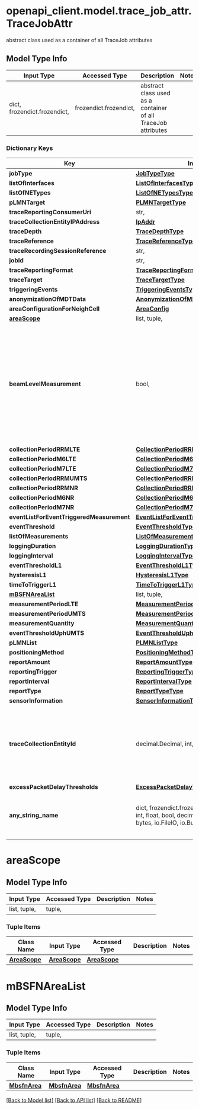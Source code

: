 # openapi_client.model.trace_job_attr.TraceJobAttr

abstract class used as a container of all TraceJob attributes

## Model Type Info
Input Type | Accessed Type | Description | Notes
------------ | ------------- | ------------- | -------------
dict, frozendict.frozendict,  | frozendict.frozendict,  | abstract class used as a container of all TraceJob attributes | 

### Dictionary Keys
Key | Input Type | Accessed Type | Description | Notes
------------ | ------------- | ------------- | ------------- | -------------
**jobType** | [**JobTypeType**](JobTypeType.md) | [**JobTypeType**](JobTypeType.md) |  | [optional] 
**listOfInterfaces** | [**ListOfInterfacesType**](ListOfInterfacesType.md) | [**ListOfInterfacesType**](ListOfInterfacesType.md) |  | [optional] 
**listOfNETypes** | [**ListOfNETypesType**](ListOfNETypesType.md) | [**ListOfNETypesType**](ListOfNETypesType.md) |  | [optional] 
**pLMNTarget** | [**PLMNTargetType**](PLMNTargetType.md) | [**PLMNTargetType**](PLMNTargetType.md) |  | [optional] 
**traceReportingConsumerUri** | str,  | str,  |  | [optional] 
**traceCollectionEntityIPAddress** | [**IpAddr**](IpAddr.md) | [**IpAddr**](IpAddr.md) |  | [optional] 
**traceDepth** | [**TraceDepthType**](TraceDepthType.md) | [**TraceDepthType**](TraceDepthType.md) |  | [optional] 
**traceReference** | [**TraceReferenceType**](TraceReferenceType.md) | [**TraceReferenceType**](TraceReferenceType.md) |  | [optional] 
**traceRecordingSessionReference** | str,  | str,  |  | [optional] 
**jobId** | str,  | str,  |  | [optional] 
**traceReportingFormat** | [**TraceReportingFormatType**](TraceReportingFormatType.md) | [**TraceReportingFormatType**](TraceReportingFormatType.md) |  | [optional] 
**traceTarget** | [**TraceTargetType**](TraceTargetType.md) | [**TraceTargetType**](TraceTargetType.md) |  | [optional] 
**triggeringEvents** | [**TriggeringEventsType**](TriggeringEventsType.md) | [**TriggeringEventsType**](TriggeringEventsType.md) |  | [optional] 
**anonymizationOfMDTData** | [**AnonymizationOfMDTDataType**](AnonymizationOfMDTDataType.md) | [**AnonymizationOfMDTDataType**](AnonymizationOfMDTDataType.md) |  | [optional] 
**areaConfigurationForNeighCell** | [**AreaConfig**](AreaConfig.md) | [**AreaConfig**](AreaConfig.md) |  | [optional] 
**[areaScope](#areaScope)** | list, tuple,  | tuple,  |  | [optional] 
**beamLevelMeasurement** | bool,  | BoolClass,  | Determines whether beam level measurements shall be included in case of immediate MDT M1 measurement in NR. For additional details see 3GPP TS 32.422 clause 5.10.40. | [optional] 
**collectionPeriodRRMLTE** | [**CollectionPeriodRRMLTEType**](CollectionPeriodRRMLTEType.md) | [**CollectionPeriodRRMLTEType**](CollectionPeriodRRMLTEType.md) |  | [optional] 
**collectionPeriodM6LTE** | [**CollectionPeriodM6LTEType**](CollectionPeriodM6LTEType.md) | [**CollectionPeriodM6LTEType**](CollectionPeriodM6LTEType.md) |  | [optional] 
**collectionPeriodM7LTE** | [**CollectionPeriodM7LTEType**](CollectionPeriodM7LTEType.md) | [**CollectionPeriodM7LTEType**](CollectionPeriodM7LTEType.md) |  | [optional] 
**collectionPeriodRRMUMTS** | [**CollectionPeriodRRMUMTSType**](CollectionPeriodRRMUMTSType.md) | [**CollectionPeriodRRMUMTSType**](CollectionPeriodRRMUMTSType.md) |  | [optional] 
**collectionPeriodRRMNR** | [**CollectionPeriodRRMNRType**](CollectionPeriodRRMNRType.md) | [**CollectionPeriodRRMNRType**](CollectionPeriodRRMNRType.md) |  | [optional] 
**collectionPeriodM6NR** | [**CollectionPeriodM6NRType**](CollectionPeriodM6NRType.md) | [**CollectionPeriodM6NRType**](CollectionPeriodM6NRType.md) |  | [optional] 
**collectionPeriodM7NR** | [**CollectionPeriodM7NRType**](CollectionPeriodM7NRType.md) | [**CollectionPeriodM7NRType**](CollectionPeriodM7NRType.md) |  | [optional] 
**eventListForEventTriggeredMeasurement** | [**EventListForEventTriggeredMeasurementType**](EventListForEventTriggeredMeasurementType.md) | [**EventListForEventTriggeredMeasurementType**](EventListForEventTriggeredMeasurementType.md) |  | [optional] 
**eventThreshold** | [**EventThresholdType**](EventThresholdType.md) | [**EventThresholdType**](EventThresholdType.md) |  | [optional] 
**listOfMeasurements** | [**ListOfMeasurementsType**](ListOfMeasurementsType.md) | [**ListOfMeasurementsType**](ListOfMeasurementsType.md) |  | [optional] 
**loggingDuration** | [**LoggingDurationType**](LoggingDurationType.md) | [**LoggingDurationType**](LoggingDurationType.md) |  | [optional] 
**loggingInterval** | [**LoggingIntervalType**](LoggingIntervalType.md) | [**LoggingIntervalType**](LoggingIntervalType.md) |  | [optional] 
**eventThresholdL1** | [**EventThresholdL1Type**](EventThresholdL1Type.md) | [**EventThresholdL1Type**](EventThresholdL1Type.md) |  | [optional] 
**hysteresisL1** | [**HysteresisL1Type**](HysteresisL1Type.md) | [**HysteresisL1Type**](HysteresisL1Type.md) |  | [optional] 
**timeToTriggerL1** | [**TimeToTriggerL1Type**](TimeToTriggerL1Type.md) | [**TimeToTriggerL1Type**](TimeToTriggerL1Type.md) |  | [optional] 
**[mBSFNAreaList](#mBSFNAreaList)** | list, tuple,  | tuple,  |  | [optional] 
**measurementPeriodLTE** | [**MeasurementPeriodLTEType**](MeasurementPeriodLTEType.md) | [**MeasurementPeriodLTEType**](MeasurementPeriodLTEType.md) |  | [optional] 
**measurementPeriodUMTS** | [**MeasurementPeriodUMTSType**](MeasurementPeriodUMTSType.md) | [**MeasurementPeriodUMTSType**](MeasurementPeriodUMTSType.md) |  | [optional] 
**measurementQuantity** | [**MeasurementQuantityType**](MeasurementQuantityType.md) | [**MeasurementQuantityType**](MeasurementQuantityType.md) |  | [optional] 
**eventThresholdUphUMTS** | [**EventThresholdUphUMTSType**](EventThresholdUphUMTSType.md) | [**EventThresholdUphUMTSType**](EventThresholdUphUMTSType.md) |  | [optional] 
**pLMNList** | [**PLMNListType**](PLMNListType.md) | [**PLMNListType**](PLMNListType.md) |  | [optional] 
**positioningMethod** | [**PositioningMethodType**](PositioningMethodType.md) | [**PositioningMethodType**](PositioningMethodType.md) |  | [optional] 
**reportAmount** | [**ReportAmountType**](ReportAmountType.md) | [**ReportAmountType**](ReportAmountType.md) |  | [optional] 
**reportingTrigger** | [**ReportingTriggerType**](ReportingTriggerType.md) | [**ReportingTriggerType**](ReportingTriggerType.md) |  | [optional] 
**reportInterval** | [**ReportIntervalType**](ReportIntervalType.md) | [**ReportIntervalType**](ReportIntervalType.md) |  | [optional] 
**reportType** | [**ReportTypeType**](ReportTypeType.md) | [**ReportTypeType**](ReportTypeType.md) |  | [optional] 
**sensorInformation** | [**SensorInformationType**](SensorInformationType.md) | [**SensorInformationType**](SensorInformationType.md) |  | [optional] 
**traceCollectionEntityId** | decimal.Decimal, int,  | decimal.Decimal,  | See details in 3GPP TS 32.422 clause 5.10.11. Only TCE Id value may be sent over the air to the UE being configured for Logged MDT. | [optional] 
**excessPacketDelayThresholds** | [**ExcessPacketDelayThresholdsType**](ExcessPacketDelayThresholdsType.md) | [**ExcessPacketDelayThresholdsType**](ExcessPacketDelayThresholdsType.md) |  | [optional] 
**any_string_name** | dict, frozendict.frozendict, str, date, datetime, int, float, bool, decimal.Decimal, None, list, tuple, bytes, io.FileIO, io.BufferedReader | frozendict.frozendict, str, BoolClass, decimal.Decimal, NoneClass, tuple, bytes, FileIO | any string name can be used but the value must be the correct type | [optional]

# areaScope

## Model Type Info
Input Type | Accessed Type | Description | Notes
------------ | ------------- | ------------- | -------------
list, tuple,  | tuple,  |  | 

### Tuple Items
Class Name | Input Type | Accessed Type | Description | Notes
------------- | ------------- | ------------- | ------------- | -------------
[**AreaScope**](AreaScope.md) | [**AreaScope**](AreaScope.md) | [**AreaScope**](AreaScope.md) |  | 

# mBSFNAreaList

## Model Type Info
Input Type | Accessed Type | Description | Notes
------------ | ------------- | ------------- | -------------
list, tuple,  | tuple,  |  | 

### Tuple Items
Class Name | Input Type | Accessed Type | Description | Notes
------------- | ------------- | ------------- | ------------- | -------------
[**MbsfnArea**](MbsfnArea.md) | [**MbsfnArea**](MbsfnArea.md) | [**MbsfnArea**](MbsfnArea.md) |  | 

[[Back to Model list]](../../README.md#documentation-for-models) [[Back to API list]](../../README.md#documentation-for-api-endpoints) [[Back to README]](../../README.md)


